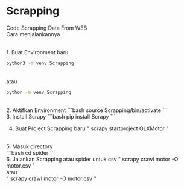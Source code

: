 # Scrapping
Code Scrapping Data From WEB
<br>Cara menjalankannya

<br>1. Buat Environment baru
```bash
python3 -m venv Scrapping
```
<br>atau 
```bash
python -m venv Scrapping
```
<br>
2. Aktifkan Environment
```bash
source Scrapping/bin/activate
```
<br>
3. Install Scrapy
```bash
pip install Scrapy
```
<br>

4. Buat Project Scrapping baru
"
scrapy startproject OLXMotor
"
<br>
5. Masuk directory
   <br>
```bash
cd spider
```
<br>
6. Jalankan Scrapping atau spider 
untuk csv
"
scrapy crawl motor -O motor.csv
"
<br>
atau
<br>
"
scrapy crawl motor -O motor.csv
"
